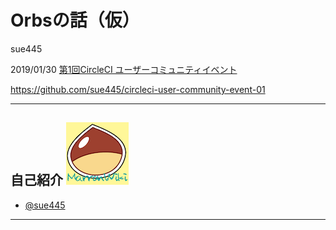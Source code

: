 # Orbsの話（仮）
sue445

2019/01/30 [第1回CircleCI ユーザーコミュニティイベント](https://circleci.connpass.com/event/115193/)

https://github.com/sue445/circleci-user-community-event-01

---
## 自己紹介 [![sue445](images/sue445.png)](https://twitter.com/sue445)

* [@sue445](https://twitter.com/sue445)

---
